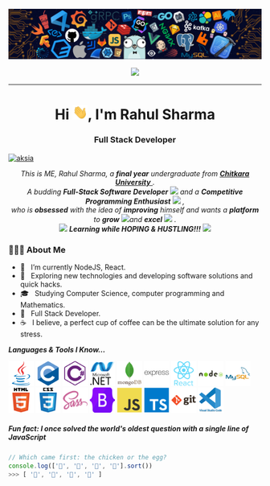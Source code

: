 <p align="center">
  <img src="https://raw.githubusercontent.com/KevinPatel04/KevinPatel04/master/header.png">
 </p>
<p align="center">
  <img src="https://github.com/thompsonemerson/thompsonemerson/raw/master/cover-thompson.png" height="200"/>
</p>
<hr>
<h1 align="center">Hi <img src="https://raw.githubusercontent.com/ABSphreak/ABSphreak/master/gifs/Hi.gif" width="30px">, I'm Rahul Sharma</h1>
<h3 align="center">Full Stack Developer</h3>
<a href="https://www.linkedin.com/in/rahul27k8/" target="blank"><img align="center" src="https://cdn.jsdelivr.net/npm/simple-icons@3.0.1/icons/linkedin.svg" alt="aksia" height="30" width="40" /></a>
<!-- <a href="https://leetcode.com/Akash_Chowrasia/" target="blank"><img align="center" src="https://cdn.jsdelivr.net/npm/simple-icons@3.0.1/icons/leetcode.svg" alt="akash_chowrasia" height="30" width="40" /></a> -->
<p align="center">
  <em>
    This is ME, Rahul Sharma, a <b>final year</b> undergraduate from <a href="https://www.chitkara.edu.in/"> <b>Chitkara University</b> </a>. <br>
    A budding <b>Full-Stack Software Developer</b> <img src="https://github.com/TheDudeThatCode/TheDudeThatCode/blob/master/Assets/Developer.gif" width="30px"> and a <b>Competitive Programming Enthusiast</b>&nbsp;<img src="https://github.com/TheDudeThatCode/TheDudeThatCode/blob/master/Assets/Designer.gif" width="36px">&nbsp,<br>who is <b>obsessed</b>
    with the idea of <b>improving</b> himself and wants a <b>platform</b> to 
    <b>grow</b> <img src="https://github.com/TheDudeThatCode/TheDudeThatCode/blob/master/Assets/Rocket.gif" width="18px">and 
    <b>excel</b> <img src="https://github.com/TheDudeThatCode/TheDudeThatCode/blob/master/Assets/Medal.gif" width="20px">&nbsp.
  </em> 
  <br>
  <img src="https://media.giphy.com/media/VgCDAzcKvsR6OM0uWg/giphy.gif" width="50" /> <b><i>Learning while HOPING & HUSTLING!!!</i></b> <img src="https://media.giphy.com/media/7j2hfyeVcDtf2/giphy.gif" width="50" />
</p>

<h3> 👨🏻‍💻 About Me </h3>

- 🔭 &nbsp; I’m currently NodeJS, React.
- 🤔 &nbsp; Exploring new technologies and developing software solutions and quick hacks.
- 🎓 &nbsp; Studying Computer Science, computer programming and Mathematics.
- 💼 &nbsp; Full Stack Developer.
- ☕ &nbsp; I believe, a perfect cup of coffee can be the ultimate solution for any stress. 

***Languages & Tools I Know...***
<p align="left">
  <img height="50" src="https://raw.githubusercontent.com/devicons/devicon/master/icons/java/java-original.svg">
  <img height="50" src="https://raw.githubusercontent.com/devicons/devicon/master/icons/c/c-original.svg">
  <img height="50" src="https://raw.githubusercontent.com/devicons/devicon/master/icons/csharp/csharp-line.svg">
  <img height="50" src="https://raw.githubusercontent.com/devicons/devicon/master/icons/dot-net/dot-net-original-wordmark.svg">
  <img height="50" src="https://raw.githubusercontent.com/devicons/devicon/master/icons/mongodb/mongodb-original-wordmark.svg">
  <img height="50" src="https://raw.githubusercontent.com/devicons/devicon/master/icons/express/express-original-wordmark.svg">
  <img height="50" src="https://raw.githubusercontent.com/devicons/devicon/master/icons/react/react-original-wordmark.svg">
  <img height="50" src="https://raw.githubusercontent.com/devicons/devicon/master/icons/nodejs/nodejs-original-wordmark.svg">
  <img height="50" src="https://raw.githubusercontent.com/devicons/devicon/master/icons/mysql/mysql-original-wordmark.svg">
  <img height="50" src="https://raw.githubusercontent.com/devicons/devicon/master/icons/html5/html5-original-wordmark.svg">
  <img height="50" src="https://raw.githubusercontent.com/devicons/devicon/master/icons/css3/css3-original-wordmark.svg">
  <img height="50" src="https://raw.githubusercontent.com/devicons/devicon/master/icons/sass/sass-original.svg">
  <img height="50" src="https://raw.githubusercontent.com/devicons/devicon/master/icons/bootstrap/bootstrap-original.svg">
  <img height="50" src="https://raw.githubusercontent.com/devicons/devicon/master/icons/javascript/javascript-original.svg">
  <img height="50" src="https://raw.githubusercontent.com/devicons/devicon/master/icons/typescript/typescript-original.svg">
  <img height="50" src="https://raw.githubusercontent.com/devicons/devicon/master/icons/git/git-original-wordmark.svg">
  <img height="50" src="https://raw.githubusercontent.com/devicons/devicon/master/icons/vscode/vscode-original-wordmark.svg">
</p>


##### Fun fact: I once solved the world's oldest question with a single line of JavaScript
<!-- wi*quL3fcV -->

```javascript
// Which came first: the chicken or the egg?
console.log(['🥚', '🐣', '🐥', '🐔'].sort())
>>> [ '🐔', '🐣', '🐥', '🥚' ]
```


<!--
**rahul27k8/rahul27k8** is a ✨ _special_ ✨ repository because its `README.md` (this file) appears on your GitHub profile.

Here are some ideas to get you started:

- 🔭 I’m currently working on ...
- 🌱 I’m currently learning ...
- 👯 I’m looking to collaborate on ...
- 🤔 I’m looking for help with ...
- 💬 Ask me about ...
- 📫 How to reach me: ...
- 😄 Pronouns: ...
- ⚡ Fun fact: ...
-->
